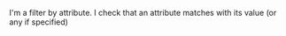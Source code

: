 I'm a filter by attribute. 
I check that an attribute matches with its value (or any if specified) 
